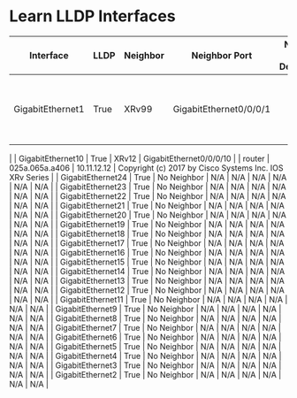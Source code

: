 
# Learn LLDP Interfaces
| Interface | LLDP | Neighbor | Neighbor Port | Neighbor Port Description | Capabilities | Chassis ID | Management Address | System Description |
| --------- | ---- | -------- | ------------- | ------------------------- | ------------ | ---------- | ------------------ | ------------------ |
| GigabitEthernet1 | True | XRv99 | GigabitEthernet0/0/0/1 |  | router | 0232.06be.0c06 | 10.11.99.99 | Copyright (c) 2017 by Cisco Systems  Inc.  IOS XRv Series
 |
| GigabitEthernet10 | True | XRv12 | GigabitEthernet0/0/0/10 |  | router | 025a.065a.a406 | 10.11.12.12 | Copyright (c) 2017 by Cisco Systems  Inc.  IOS XRv Series
 |
| GigabitEthernet24 | True | No Neighbor | N/A | N/A | N/A | N/A | N/A | N/A |
| GigabitEthernet23 | True | No Neighbor | N/A | N/A | N/A | N/A | N/A | N/A |
| GigabitEthernet22 | True | No Neighbor | N/A | N/A | N/A | N/A | N/A | N/A |
| GigabitEthernet21 | True | No Neighbor | N/A | N/A | N/A | N/A | N/A | N/A |
| GigabitEthernet20 | True | No Neighbor | N/A | N/A | N/A | N/A | N/A | N/A |
| GigabitEthernet19 | True | No Neighbor | N/A | N/A | N/A | N/A | N/A | N/A |
| GigabitEthernet18 | True | No Neighbor | N/A | N/A | N/A | N/A | N/A | N/A |
| GigabitEthernet17 | True | No Neighbor | N/A | N/A | N/A | N/A | N/A | N/A |
| GigabitEthernet16 | True | No Neighbor | N/A | N/A | N/A | N/A | N/A | N/A |
| GigabitEthernet15 | True | No Neighbor | N/A | N/A | N/A | N/A | N/A | N/A |
| GigabitEthernet14 | True | No Neighbor | N/A | N/A | N/A | N/A | N/A | N/A |
| GigabitEthernet13 | True | No Neighbor | N/A | N/A | N/A | N/A | N/A | N/A |
| GigabitEthernet12 | True | No Neighbor | N/A | N/A | N/A | N/A | N/A | N/A |
| GigabitEthernet11 | True | No Neighbor | N/A | N/A | N/A | N/A | N/A | N/A |
| GigabitEthernet9 | True | No Neighbor | N/A | N/A | N/A | N/A | N/A | N/A |
| GigabitEthernet8 | True | No Neighbor | N/A | N/A | N/A | N/A | N/A | N/A |
| GigabitEthernet7 | True | No Neighbor | N/A | N/A | N/A | N/A | N/A | N/A |
| GigabitEthernet6 | True | No Neighbor | N/A | N/A | N/A | N/A | N/A | N/A |
| GigabitEthernet5 | True | No Neighbor | N/A | N/A | N/A | N/A | N/A | N/A |
| GigabitEthernet4 | True | No Neighbor | N/A | N/A | N/A | N/A | N/A | N/A |
| GigabitEthernet3 | True | No Neighbor | N/A | N/A | N/A | N/A | N/A | N/A |
| GigabitEthernet2 | True | No Neighbor | N/A | N/A | N/A | N/A | N/A | N/A |
